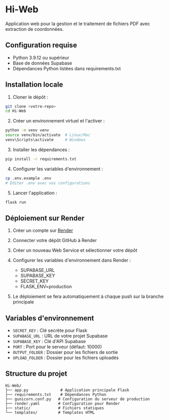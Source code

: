 # Hi-Web

Application web pour la gestion et le traitement de fichiers PDF avec extraction de coordonnées.

## Configuration requise

- Python 3.9.12 ou supérieur
- Base de données Supabase
- Dépendances Python listées dans requirements.txt

## Installation locale

1. Cloner le dépôt :
```bash
git clone <votre-repo>
cd Hi-Web
```

2. Créer un environnement virtuel et l'activer :
```bash
python -m venv venv
source venv/bin/activate  # Linux/Mac
venv\Scripts\activate     # Windows
```

3. Installer les dépendances :
```bash
pip install -r requirements.txt
```

4. Configurer les variables d'environnement :
```bash
cp .env.example .env
# Éditer .env avec vos configurations
```

5. Lancer l'application :
```bash
flask run
```

## Déploiement sur Render

1. Créer un compte sur [Render](https://render.com)

2. Connecter votre dépôt GitHub à Render

3. Créer un nouveau Web Service et sélectionner votre dépôt

4. Configurer les variables d'environnement dans Render :
   - SUPABASE_URL
   - SUPABASE_KEY
   - SECRET_KEY
   - FLASK_ENV=production

5. Le déploiement se fera automatiquement à chaque push sur la branche principale

## Variables d'environnement

- `SECRET_KEY` : Clé secrète pour Flask
- `SUPABASE_URL` : URL de votre projet Supabase
- `SUPABASE_KEY` : Clé d'API Supabase
- `PORT` : Port pour le serveur (défaut: 10000)
- `OUTPUT_FOLDER` : Dossier pour les fichiers de sortie
- `UPLOAD_FOLDER` : Dossier pour les fichiers uploadés

## Structure du projet

```
Hi-Web/
├── app.py              # Application principale Flask
├── requirements.txt    # Dépendances Python
├── gunicorn.conf.py   # Configuration du serveur de production
├── render.yaml        # Configuration pour Render
├── static/            # Fichiers statiques
└── templates/         # Templates HTML